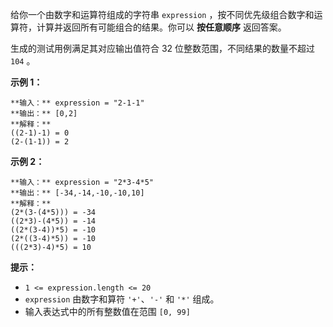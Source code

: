 给你一个由数字和运算符组成的字符串 `expression` ，按不同优先级组合数字和运算符，计算并返回所有可能组合的结果。你可以 **按任意顺序**
返回答案。

生成的测试用例满足其对应输出值符合 32 位整数范围，不同结果的数量不超过 `104` 。



**示例 1：**

    
    
    **输入：** expression = "2-1-1"
    **输出：** [0,2]
    **解释：**
    ((2-1)-1) = 0 
    (2-(1-1)) = 2
    

**示例 2：**

    
    
    **输入：** expression = "2*3-4*5"
    **输出：** [-34,-14,-10,-10,10]
    **解释：**
    (2*(3-(4*5))) = -34 
    ((2*3)-(4*5)) = -14 
    ((2*(3-4))*5) = -10 
    (2*((3-4)*5)) = -10 
    (((2*3)-4)*5) = 10
    



**提示：**

  * `1 <= expression.length <= 20`
  * `expression` 由数字和算符 `'+'`、`'-'` 和 `'*'` 组成。
  * 输入表达式中的所有整数值在范围 `[0, 99]` 


